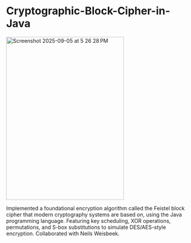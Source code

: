 # Cryptographic-Block-Cipher-in-Java
<img width="316" height="439" alt="Screenshot 2025-09-05 at 5 26 28 PM" src="https://github.com/user-attachments/assets/b4eaeb3c-64fe-4022-9ac4-9a9ce41e000a" />

Implemented a foundational encryption algorithm called the Feistel block cipher that modern cryptography systems are based on, using the Java programming language. Featuring key scheduling, XOR operations, permutations, and S-box substitutions to simulate DES/AES-style encryption. Collaborated with Neils Weisbeek.
